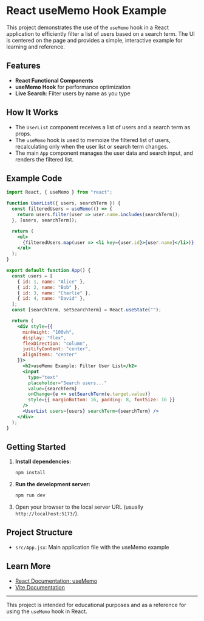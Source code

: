 
# React useMemo Hook Example

This project demonstrates the use of the `useMemo` hook in a React application to efficiently filter a list of users based on a search term. The UI is centered on the page and provides a simple, interactive example for learning and reference.

## Features
- **React Functional Components**
- **useMemo Hook** for performance optimization
- **Live Search**: Filter users by name as you type

## How It Works
- The `UserList` component receives a list of users and a search term as props.
- The `useMemo` hook is used to memoize the filtered list of users, recalculating only when the user list or search term changes.
- The main `App` component manages the user data and search input, and renders the filtered list.

## Example Code
```jsx
import React, { useMemo } from "react";

function UserList({ users, searchTerm }) {
  const filteredUsers = useMemo(() => {
    return users.filter(user => user.name.includes(searchTerm));
  }, [users, searchTerm]);

  return (
    <ul>
      {filteredUsers.map(user => <li key={user.id}>{user.name}</li>)}
    </ul>
  );
}

export default function App() {
  const users = [
    { id: 1, name: "Alice" },
    { id: 2, name: "Bob" },
    { id: 3, name: "Charlie" },
    { id: 4, name: "David" },
  ];
  const [searchTerm, setSearchTerm] = React.useState("");

  return (
    <div style={{
      minHeight: "100vh",
      display: "flex",
      flexDirection: "column",
      justifyContent: "center",
      alignItems: "center"
    }}>
      <h2>useMemo Example: Filter User List</h2>
      <input
        type="text"
        placeholder="Search users..."
        value={searchTerm}
        onChange={e => setSearchTerm(e.target.value)}
        style={{ marginBottom: 16, padding: 8, fontSize: 16 }}
      />
      <UserList users={users} searchTerm={searchTerm} />
    </div>
  );
}
```

## Getting Started
1. **Install dependencies:**
   ```sh
   npm install
   ```
2. **Run the development server:**
   ```sh
   npm run dev
   ```
3. Open your browser to the local server URL (usually `http://localhost:5173/`).

## Project Structure
- `src/App.jsx`: Main application file with the useMemo example

## Learn More
- [React Documentation: useMemo](https://react.dev/reference/react/useMemo)
- [Vite Documentation](https://vitejs.dev/)

---
This project is intended for educational purposes and as a reference for using the `useMemo` hook in React.
